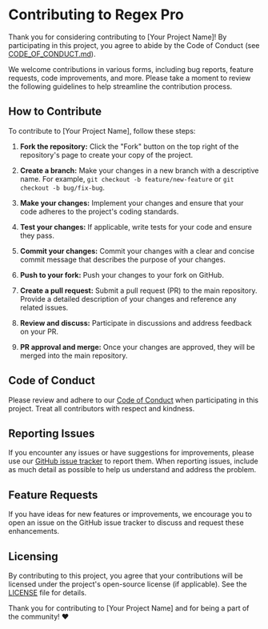 # Contributing to Regex Pro

Thank you for considering contributing to [Your Project Name]! By participating in this project, you agree to abide by the Code of Conduct (see [CODE_OF_CONDUCT.md](CODE_OF_CONDUCT.md)).

We welcome contributions in various forms, including bug reports, feature requests, code improvements, and more. Please take a moment to review the following guidelines to help streamline the contribution process.

## How to Contribute

To contribute to [Your Project Name], follow these steps:

1. **Fork the repository:** Click the "Fork" button on the top right of the repository's page to create your copy of the project.

2. **Create a branch:** Make your changes in a new branch with a descriptive name. For example, `git checkout -b feature/new-feature` or `git checkout -b bug/fix-bug`.

3. **Make your changes:** Implement your changes and ensure that your code adheres to the project's coding standards.

4. **Test your changes:** If applicable, write tests for your code and ensure they pass.

5. **Commit your changes:** Commit your changes with a clear and concise commit message that describes the purpose of your changes.

6. **Push to your fork:** Push your changes to your fork on GitHub.

7. **Create a pull request:** Submit a pull request (PR) to the main repository. Provide a detailed description of your changes and reference any related issues.

8. **Review and discuss:** Participate in discussions and address feedback on your PR.

9. **PR approval and merge:** Once your changes are approved, they will be merged into the main repository.

## Code of Conduct

Please review and adhere to our [Code of Conduct](CODE_OF_CONDUCT.md) when participating in this project. Treat all contributors with respect and kindness.

## Reporting Issues

If you encounter any issues or have suggestions for improvements, please use our [GitHub issue tracker](https://github.com/hammadsaedi/regex-pro) to report them. When reporting issues, include as much detail as possible to help us understand and address the problem.

## Feature Requests

If you have ideas for new features or improvements, we encourage you to open an issue on the GitHub issue tracker to discuss and request these enhancements.

## Licensing

By contributing to this project, you agree that your contributions will be licensed under the project's open-source license (if applicable). See the [LICENSE](LICENSE) file for details.

Thank you for contributing to [Your Project Name] and for being a part of the community! :heart: